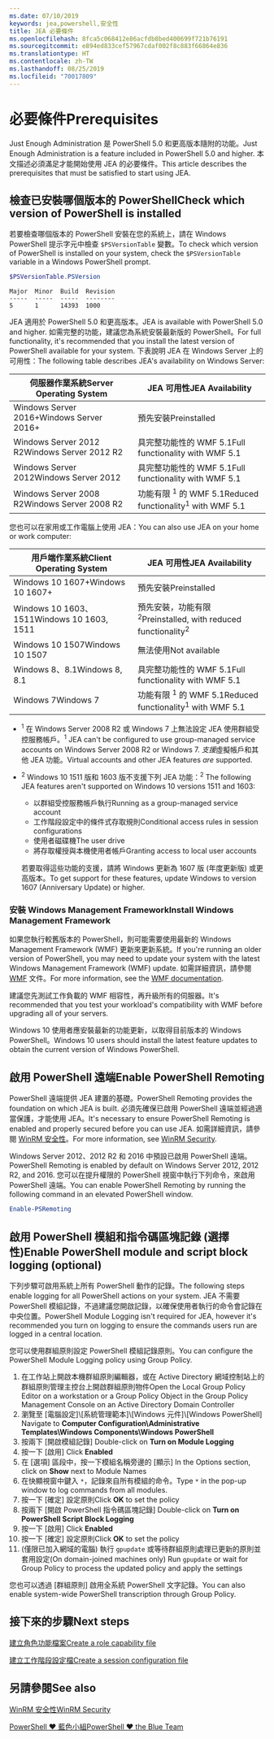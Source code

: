 ```yaml
---
ms.date: 07/10/2019
keywords: jea,powershell,安全性
title: JEA 必要條件
ms.openlocfilehash: 8fca5c068412e86acfdb8bed400699f721b76191
ms.sourcegitcommit: e894ed833cef57967cdaf002f8c883f66864e836
ms.translationtype: HT
ms.contentlocale: zh-TW
ms.lasthandoff: 08/25/2019
ms.locfileid: "70017809"
---
```

# <a name="prerequisites"></a><span data-ttu-id="f49cf-103">必要條件</span><span class="sxs-lookup"><span data-stu-id="f49cf-103">Prerequisites</span></span>

<span data-ttu-id="f49cf-104">Just Enough Administration 是 PowerShell 5.0 和更高版本隨附的功能。</span><span class="sxs-lookup"><span data-stu-id="f49cf-104">Just Enough Administration is a feature included in PowerShell 5.0 and higher.</span></span> <span data-ttu-id="f49cf-105">本文描述必須滿足才能開始使用 JEA 的必要條件。</span><span class="sxs-lookup"><span data-stu-id="f49cf-105">This article describes the prerequisites that must be satisfied to start using JEA.</span></span>


## <a name="check-which-version-of-powershell-is-installed"></a><span data-ttu-id="f49cf-106">檢查已安裝哪個版本的 PowerShell</span><span class="sxs-lookup"><span data-stu-id="f49cf-106">Check which version of PowerShell is installed</span></span>

<span data-ttu-id="f49cf-107">若要檢查哪個版本的 PowerShell 安裝在您的系統上，請在 Windows PowerShell 提示字元中檢查 `$PSVersionTable` 變數。</span><span class="sxs-lookup"><span data-stu-id="f49cf-107">To check which version of PowerShell is installed on your system, check the `$PSVersionTable` variable in a Windows PowerShell prompt.</span></span>

```powershell
$PSVersionTable.PSVersion
```

```Output
Major  Minor  Build  Revision
-----  -----  -----  --------
5      1      14393  1000
```

<span data-ttu-id="f49cf-108">JEA 適用於 PowerShell 5.0 和更高版本。</span><span class="sxs-lookup"><span data-stu-id="f49cf-108">JEA is available with PowerShell 5.0 and higher.</span></span> <span data-ttu-id="f49cf-109">如需完整的功能，建議您為系統安裝最新版的 PowerShell。</span><span class="sxs-lookup"><span data-stu-id="f49cf-109">For full functionality, it's recommended that you install the latest version of PowerShell available for your system.</span></span> <span data-ttu-id="f49cf-110">下表說明 JEA 在 Windows Server 上的可用性：</span><span class="sxs-lookup"><span data-stu-id="f49cf-110">The following table describes JEA's availability on Windows Server:</span></span>

| <span data-ttu-id="f49cf-111">伺服器作業系統</span><span class="sxs-lookup"><span data-stu-id="f49cf-111">Server Operating System</span></span> |                <span data-ttu-id="f49cf-112">JEA 可用性</span><span class="sxs-lookup"><span data-stu-id="f49cf-112">JEA Availability</span></span>                |
| ----------------------- | ---------------------------------------------- |
| <span data-ttu-id="f49cf-113">Windows Server 2016+</span><span class="sxs-lookup"><span data-stu-id="f49cf-113">Windows Server 2016+</span></span>    | <span data-ttu-id="f49cf-114">預先安裝</span><span class="sxs-lookup"><span data-stu-id="f49cf-114">Preinstalled</span></span>                                   |
| <span data-ttu-id="f49cf-115">Windows Server 2012 R2</span><span class="sxs-lookup"><span data-stu-id="f49cf-115">Windows Server 2012 R2</span></span>  | <span data-ttu-id="f49cf-116">具完整功能性的 WMF 5.1</span><span class="sxs-lookup"><span data-stu-id="f49cf-116">Full functionality with WMF 5.1</span></span>                |
| <span data-ttu-id="f49cf-117">Windows Server 2012</span><span class="sxs-lookup"><span data-stu-id="f49cf-117">Windows Server 2012</span></span>     | <span data-ttu-id="f49cf-118">具完整功能性的 WMF 5.1</span><span class="sxs-lookup"><span data-stu-id="f49cf-118">Full functionality with WMF 5.1</span></span>                |
| <span data-ttu-id="f49cf-119">Windows Server 2008 R2</span><span class="sxs-lookup"><span data-stu-id="f49cf-119">Windows Server 2008 R2</span></span>  | <span data-ttu-id="f49cf-120">功能有限 <sup>1</sup> 的 WMF 5.1</span><span class="sxs-lookup"><span data-stu-id="f49cf-120">Reduced functionality<sup>1</sup> with WMF 5.1</span></span> |

<span data-ttu-id="f49cf-121">您也可以在家用或工作電腦上使用 JEA：</span><span class="sxs-lookup"><span data-stu-id="f49cf-121">You can also use JEA on your home or work computer:</span></span>

| <span data-ttu-id="f49cf-122">用戶端作業系統</span><span class="sxs-lookup"><span data-stu-id="f49cf-122">Client Operating System</span></span> |                   <span data-ttu-id="f49cf-123">JEA 可用性</span><span class="sxs-lookup"><span data-stu-id="f49cf-123">JEA Availability</span></span>                   |
| ----------------------- | ---------------------------------------------------- |
| <span data-ttu-id="f49cf-124">Windows 10 1607+</span><span class="sxs-lookup"><span data-stu-id="f49cf-124">Windows 10 1607+</span></span>        | <span data-ttu-id="f49cf-125">預先安裝</span><span class="sxs-lookup"><span data-stu-id="f49cf-125">Preinstalled</span></span>                                         |
| <span data-ttu-id="f49cf-126">Windows 10 1603、1511</span><span class="sxs-lookup"><span data-stu-id="f49cf-126">Windows 10 1603, 1511</span></span>   | <span data-ttu-id="f49cf-127">預先安裝，功能有限<sup>2</sup></span><span class="sxs-lookup"><span data-stu-id="f49cf-127">Preinstalled, with reduced functionality<sup>2</sup></span></span> |
| <span data-ttu-id="f49cf-128">Windows 10 1507</span><span class="sxs-lookup"><span data-stu-id="f49cf-128">Windows 10 1507</span></span>         | <span data-ttu-id="f49cf-129">無法使用</span><span class="sxs-lookup"><span data-stu-id="f49cf-129">Not available</span></span>                                        |
| <span data-ttu-id="f49cf-130">Windows 8、8.1</span><span class="sxs-lookup"><span data-stu-id="f49cf-130">Windows 8, 8.1</span></span>          | <span data-ttu-id="f49cf-131">具完整功能性的 WMF 5.1</span><span class="sxs-lookup"><span data-stu-id="f49cf-131">Full functionality with WMF 5.1</span></span>                      |
| <span data-ttu-id="f49cf-132">Windows 7</span><span class="sxs-lookup"><span data-stu-id="f49cf-132">Windows 7</span></span>               | <span data-ttu-id="f49cf-133">功能有限 <sup>1</sup> 的 WMF 5.1</span><span class="sxs-lookup"><span data-stu-id="f49cf-133">Reduced functionality<sup>1</sup> with WMF 5.1</span></span>       |

- <span data-ttu-id="f49cf-134"><sup>1</sup> 在 Windows Server 2008 R2 或 Windows 7 上無法設定 JEA 使用群組受控服務帳戶。</span><span class="sxs-lookup"><span data-stu-id="f49cf-134"><sup>1</sup> JEA can't be configured to use group-managed service accounts on Windows Server 2008 R2 or Windows 7.</span></span> <span data-ttu-id="f49cf-135">*支援*虛擬帳戶和其他 JEA 功能。</span><span class="sxs-lookup"><span data-stu-id="f49cf-135">Virtual accounts and other JEA features *are* supported.</span></span>

- <span data-ttu-id="f49cf-136"><sup>2</sup> Windows 10 1511 版和 1603 版不支援下列 JEA 功能：</span><span class="sxs-lookup"><span data-stu-id="f49cf-136"><sup>2</sup> The following JEA features aren't supported on Windows 10 versions 1511 and 1603:</span></span>

  - <span data-ttu-id="f49cf-137">以群組受控服務帳戶執行</span><span class="sxs-lookup"><span data-stu-id="f49cf-137">Running as a group-managed service account</span></span>
  - <span data-ttu-id="f49cf-138">工作階段設定中的條件式存取規則</span><span class="sxs-lookup"><span data-stu-id="f49cf-138">Conditional access rules in session configurations</span></span>
  - <span data-ttu-id="f49cf-139">使用者磁碟機</span><span class="sxs-lookup"><span data-stu-id="f49cf-139">The user drive</span></span>
  - <span data-ttu-id="f49cf-140">將存取權授與本機使用者帳戶</span><span class="sxs-lookup"><span data-stu-id="f49cf-140">Granting access to local user accounts</span></span>

  <span data-ttu-id="f49cf-141">若要取得這些功能的支援，請將 Windows 更新為 1607 版 (年度更新版) 或更高版本。</span><span class="sxs-lookup"><span data-stu-id="f49cf-141">To get support for these features, update Windows to version 1607 (Anniversary Update) or higher.</span></span>

### <a name="install-windows-management-framework"></a><span data-ttu-id="f49cf-142">安裝 Windows Management Framework</span><span class="sxs-lookup"><span data-stu-id="f49cf-142">Install Windows Management Framework</span></span>

<span data-ttu-id="f49cf-143">如果您執行較舊版本的 PowerShell，則可能需要使用最新的 Windows Management Framework (WMF) 更新來更新系統。</span><span class="sxs-lookup"><span data-stu-id="f49cf-143">If you're running an older version of PowerShell, you may need to update your system with the latest Windows Management Framework (WMF) update.</span></span> <span data-ttu-id="f49cf-144">如需詳細資訊，請參閱 [WMF](/powershell/wmf/overview) 文件。</span><span class="sxs-lookup"><span data-stu-id="f49cf-144">For more information, see the [WMF documentation](/powershell/wmf/overview).</span></span>

<span data-ttu-id="f49cf-145">建議您先測試工作負載的 WMF 相容性，再升級所有的伺服器。</span><span class="sxs-lookup"><span data-stu-id="f49cf-145">It's recommended that you test your workload's compatibility with WMF before upgrading all of your servers.</span></span>

<span data-ttu-id="f49cf-146">Windows 10 使用者應安裝最新的功能更新，以取得目前版本的 Windows PowerShell。</span><span class="sxs-lookup"><span data-stu-id="f49cf-146">Windows 10 users should install the latest feature updates to obtain the current version of Windows PowerShell.</span></span>

## <a name="enable-powershell-remoting"></a><span data-ttu-id="f49cf-147">啟用 PowerShell 遠端</span><span class="sxs-lookup"><span data-stu-id="f49cf-147">Enable PowerShell Remoting</span></span>

<span data-ttu-id="f49cf-148">PowerShell 遠端提供 JEA 建置的基礎。</span><span class="sxs-lookup"><span data-stu-id="f49cf-148">PowerShell Remoting provides the foundation on which JEA is built.</span></span> <span data-ttu-id="f49cf-149">必須先確保已啟用 PowerShell 遠端並經過適當保護，才能使用 JEA。</span><span class="sxs-lookup"><span data-stu-id="f49cf-149">It's necessary to ensure PowerShell Remoting is enabled and properly secured before you can use JEA.</span></span> <span data-ttu-id="f49cf-150">如需詳細資訊，請參閱 [WinRM 安全性](/powershell/scripting/learn/remoting/winrmsecurity)。</span><span class="sxs-lookup"><span data-stu-id="f49cf-150">For more information, see [WinRM Security](/powershell/scripting/learn/remoting/winrmsecurity).</span></span>

<span data-ttu-id="f49cf-151">Windows Server 2012、2012 R2 和 2016 中預設已啟用 PowerShell 遠端。</span><span class="sxs-lookup"><span data-stu-id="f49cf-151">PowerShell Remoting is enabled by default on Windows Server 2012, 2012 R2, and 2016.</span></span> <span data-ttu-id="f49cf-152">您可以在提升權限的 PowerShell 視窗中執行下列命令，來啟用 PowerShell 遠端。</span><span class="sxs-lookup"><span data-stu-id="f49cf-152">You can enable PowerShell Remoting by running the following command in an elevated PowerShell window.</span></span>

```powershell
Enable-PSRemoting
```

## <a name="enable-powershell-module-and-script-block-logging-optional"></a><span data-ttu-id="f49cf-153">啟用 PowerShell 模組和指令碼區塊記錄 (選擇性)</span><span class="sxs-lookup"><span data-stu-id="f49cf-153">Enable PowerShell module and script block logging (optional)</span></span>

<span data-ttu-id="f49cf-154">下列步驟可啟用系統上所有 PowerShell 動作的記錄。</span><span class="sxs-lookup"><span data-stu-id="f49cf-154">The following steps enable logging for all PowerShell actions on your system.</span></span> <span data-ttu-id="f49cf-155">JEA 不需要 PowerShell 模組記錄，不過建議您開啟記錄，以確保使用者執行的命令會記錄在中央位置。</span><span class="sxs-lookup"><span data-stu-id="f49cf-155">PowerShell Module Logging isn't required for JEA, however it's recommended you turn on logging to ensure the commands users run are logged in a central location.</span></span>

<span data-ttu-id="f49cf-156">您可以使用群組原則設定 PowerShell 模組記錄原則。</span><span class="sxs-lookup"><span data-stu-id="f49cf-156">You can configure the PowerShell Module Logging policy using Group Policy.</span></span>

1. <span data-ttu-id="f49cf-157">在工作站上開啟本機群組原則編輯器，或在 Active Directory 網域控制站上的群組原則管理主控台上開啟群組原則物件</span><span class="sxs-lookup"><span data-stu-id="f49cf-157">Open the Local Group Policy Editor on a workstation or a Group Policy Object in the Group Policy Management Console on an Active Directory Domain Controller</span></span>
2. <span data-ttu-id="f49cf-158">瀏覽至 [電腦設定]\\[系統管理範本]\\[Windows 元件]\\[Windows PowerShell] </span><span class="sxs-lookup"><span data-stu-id="f49cf-158">Navigate to **Computer Configuration\\Administrative Templates\\Windows Components\\Windows PowerShell**</span></span>
3. <span data-ttu-id="f49cf-159">按兩下 [開啟模組記錄] </span><span class="sxs-lookup"><span data-stu-id="f49cf-159">Double-click on **Turn on Module Logging**</span></span>
4. <span data-ttu-id="f49cf-160">按一下 [啟用] </span><span class="sxs-lookup"><span data-stu-id="f49cf-160">Click **Enabled**</span></span>
5. <span data-ttu-id="f49cf-161">在 [選項] 區段中，按一下模組名稱旁邊的 [顯示] </span><span class="sxs-lookup"><span data-stu-id="f49cf-161">In the Options section, click on **Show** next to Module Names</span></span>
6. <span data-ttu-id="f49cf-162">在快顯視窗中鍵入 `*`，記錄來自所有模組的命令。</span><span class="sxs-lookup"><span data-stu-id="f49cf-162">Type `*` in the pop-up window to log commands from all modules.</span></span>
7. <span data-ttu-id="f49cf-163">按一下 [確定]  設定原則</span><span class="sxs-lookup"><span data-stu-id="f49cf-163">Click **OK** to set the policy</span></span>
8. <span data-ttu-id="f49cf-164">按兩下 [開啟 PowerShell 指令碼區塊記錄] </span><span class="sxs-lookup"><span data-stu-id="f49cf-164">Double-click on **Turn on PowerShell Script Block Logging**</span></span>
9. <span data-ttu-id="f49cf-165">按一下 [啟用] </span><span class="sxs-lookup"><span data-stu-id="f49cf-165">Click **Enabled**</span></span>
10. <span data-ttu-id="f49cf-166">按一下 [確定]  設定原則</span><span class="sxs-lookup"><span data-stu-id="f49cf-166">Click **OK** to set the policy</span></span>
11. <span data-ttu-id="f49cf-167">(僅限已加入網域的電腦) 執行 `gpupdate` 或等待群組原則處理已更新的原則並套用設定</span><span class="sxs-lookup"><span data-stu-id="f49cf-167">(On domain-joined machines only) Run `gpupdate` or wait for Group Policy to process the updated policy and apply the settings</span></span>

<span data-ttu-id="f49cf-168">您也可以透過 [群組原則] 啟用全系統 PowerShell 文字記錄。</span><span class="sxs-lookup"><span data-stu-id="f49cf-168">You can also enable system-wide PowerShell transcription through Group Policy.</span></span>

## <a name="next-steps"></a><span data-ttu-id="f49cf-169">接下來的步驟</span><span class="sxs-lookup"><span data-stu-id="f49cf-169">Next steps</span></span>

[<span data-ttu-id="f49cf-170">建立角色功能檔案</span><span class="sxs-lookup"><span data-stu-id="f49cf-170">Create a role capability file</span></span>](role-capabilities.md)

[<span data-ttu-id="f49cf-171">建立工作階段設定檔</span><span class="sxs-lookup"><span data-stu-id="f49cf-171">Create a session configuration file</span></span>](session-configurations.md)

## <a name="see-also"></a><span data-ttu-id="f49cf-172">另請參閱</span><span class="sxs-lookup"><span data-stu-id="f49cf-172">See also</span></span>

[<span data-ttu-id="f49cf-173">WinRM 安全性</span><span class="sxs-lookup"><span data-stu-id="f49cf-173">WinRM Security</span></span>](/powershell/scripting/learn/remoting/winrmsecurity)

[<span data-ttu-id="f49cf-174">PowerShell ♥ 藍色小組</span><span class="sxs-lookup"><span data-stu-id="f49cf-174">PowerShell ♥ the Blue Team</span></span>](https://devblogs.microsoft.com/powershell/powershell-the-blue-team/)
